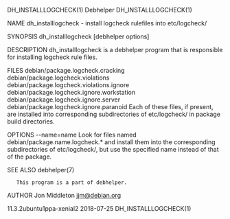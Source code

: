 DH_INSTALLLOGCHECK(1)                                                Debhelper                                               DH_INSTALLLOGCHECK(1)

NAME
       dh_installlogcheck - install logcheck rulefiles into etc/logcheck/

SYNOPSIS
       dh_installlogcheck [debhelper options]

DESCRIPTION
       dh_installlogcheck is a debhelper program that is responsible for installing logcheck rule files.

FILES
       debian/package.logcheck.cracking
       debian/package.logcheck.violations
       debian/package.logcheck.violations.ignore
       debian/package.logcheck.ignore.workstation
       debian/package.logcheck.ignore.server
       debian/package.logcheck.ignore.paranoid
           Each of these files, if present, are installed into corresponding subdirectories of etc/logcheck/ in package build directories.

OPTIONS
       --name=name
           Look for files named debian/package.name.logcheck.* and install them into the corresponding subdirectories of etc/logcheck/, but use
           the specified name instead of that of the package.

SEE ALSO
       debhelper(7)

       This program is a part of debhelper.

AUTHOR
       Jon Middleton <jjm@debian.org>

11.3.2ubuntu1ppa-xenial2                                            2018-07-25                                               DH_INSTALLLOGCHECK(1)
